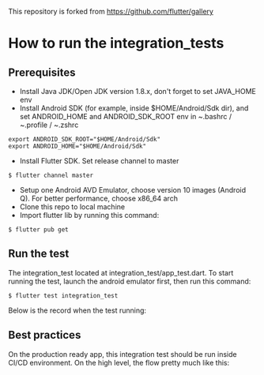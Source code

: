 This repository is forked from https://github.com/flutter/gallery


# How to run the integration_tests
## Prerequisites
- Install Java JDK/Open JDK version 1.8.x, don't forget to set JAVA_HOME env
- Install Android SDK (for example, inside $HOME/Android/Sdk dir), and set ANDROID_HOME and ANDROID_SDK_ROOT env in ~.bashrc / ~.profile / ~.zshrc
```
export ANDROID_SDK_ROOT="$HOME/Android/Sdk"
export ANDROID_HOME="$HOME/Android/Sdk"
```
- Install Flutter SDK. Set release channel to master
```
$ flutter channel master
```
- Setup one Android AVD Emulator, choose version 10 images (Android Q). For better performance, choose x86_64 arch
- Clone this repo to local machine
- Import flutter lib by running this command:
```
$ flutter pub get
```

## Run the test
The integration_test located at integration_test/app_test.dart. To start running the test, launch the android emulator first, then run this command:
```
$ flutter test integration_test
```

Below is the record when the test running:


## Best practices
On the production ready app, this integration test should be run inside CI/CD environment. On the high level, the flow pretty much like this:
